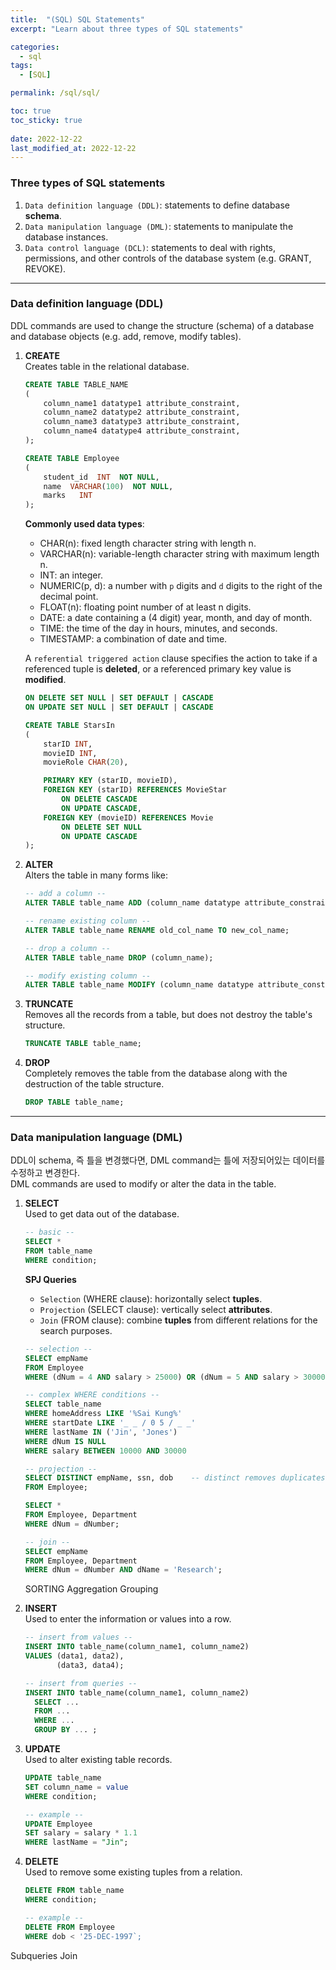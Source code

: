 ```yaml
---
title:  "(SQL) SQL Statements"
excerpt: "Learn about three types of SQL statements"

categories:
  - sql
tags:
  - [SQL]

permalink: /sql/sql/

toc: true
toc_sticky: true
 
date: 2022-12-22
last_modified_at: 2022-12-22
---
```


### **Three types of SQL statements**
1. `Data definition language (DDL)`: statements to define database **schema**.
2. `Data manipulation language (DML)`: statements to manipulate the database instances.  
3. `Data control language (DCL)`: statements to deal with rights, permissions, and other controls of the database system (e.g. GRANT, REVOKE).  
---

### **Data definition language (DDL)**
DDL commands are used to change the structure (schema) of a database and database objects (e.g. add, remove, modify tables).

1. **CREATE**  
   Creates table in the relational database.
   ```sql
   CREATE TABLE TABLE_NAME
   (
       column_name1 datatype1 attribute_constraint,
       column_name2 datatype2 attribute_constraint,
       column_name3 datatype3 attribute_constraint,
       column_name4 datatype4 attribute_constraint,
   );

   CREATE TABLE Employee
   (
       student_id  INT  NOT NULL,
       name  VARCHAR(100)  NOT NULL,
       marks   INT
   );
   ```
   **Commonly used data types**:
   - CHAR(n): fixed length character string with length n.
   - VARCHAR(n): variable-length character string with maximum length n.
   - INT: an integer.
   - NUMERIC(p, d): a number with `p` digits and `d` digits to the right of the decimal point.
   - FLOAT(n): floating point number of at least n digits.
   - DATE: a date containing a (4 digit) year, month, and day of month.
   - TIME: the time of the day in hours, minutes, and seconds.
   - TIMESTAMP: a combination of date and time.

    A `referential triggered action` clause specifies the action to take if a referenced tuple is **deleted**, or a referenced primary key value is **modified**.
    ```sql
    ON DELETE SET NULL | SET DEFAULT | CASCADE
    ON UPDATE SET NULL | SET DEFAULT | CASCADE

    CREATE TABLE StarsIn
    (
        starID INT,
        movieID INT,
        movieRole CHAR(20),

        PRIMARY KEY (starID, movieID),
        FOREIGN KEY (starID) REFERENCES MovieStar
            ON DELETE CASCADE
            ON UPDATE CASCADE,
        FOREIGN KEY (movieID) REFERENCES Movie
            ON DELETE SET NULL
            ON UPDATE CASCADE
    );
    ```

2. **ALTER**  
   Alters the table in many forms like:
   ```sql
   -- add a column --
   ALTER TABLE table_name ADD (column_name datatype attribute_constraint);

   -- rename existing column --
   ALTER TABLE table_name RENAME old_col_name TO new_col_name;

   -- drop a column --
   ALTER TABLE table_name DROP (column_name);

   -- modify existing column --
   ALTER TABLE table_name MODIFY (column_name datatype attribute_constraint);
   ```

3. **TRUNCATE**  
   Removes all the records from a table, but does not destroy the table's structure.
   ```sql
   TRUNCATE TABLE table_name;
   ```

4. **DROP**  
   Completely removes the table from the database along with the destruction of the table structure.
   ```sql
   DROP TABLE table_name;
   ```
---

### **Data manipulation language (DML)**
DDL이 schema, 즉 틀을 변경했다면, DML command는 틀에 저장되어있는 데이터를 수정하고 변경한다.  
DML commands are used to modify or alter the data in the table.

1. **SELECT**  
   Used to get data out of the database.
   ```sql
   -- basic --
   SELECT *
   FROM table_name
   WHERE condition;
   ```
   **SPJ Queries**  
   - `Selection` (WHERE clause): horizontally select **tuples**.
   - `Projection` (SELECT clause): vertically select **attributes**.
   - `Join` (FROM clause): combine **tuples** from different relations for the search purposes.  

    
   ```sql
   -- selection --
   SELECT empName
   FROM Employee
   WHERE (dNum = 4 AND salary > 25000) OR (dNum = 5 AND salary > 30000);

   -- complex WHERE conditions --
   SELECT table_name
   WHERE homeAddress LIKE '%Sai Kung%'
   WHERE startDate LIKE '_ _ / 0 5 / _ _'
   WHERE lastName IN ('Jin', 'Jones')
   WHERE dNum IS NULL
   WHERE salary BETWEEN 10000 AND 30000

   -- projection --
   SELECT DISTINCT empName, ssn, dob    -- distinct removes duplicates --
   FROM Employee;

   SELECT *
   FROM Employee, Department
   WHERE dNum = dNumber;

   -- join --
   SELECT empName
   FROM Employee, Department
   WHERE dNum = dNumber AND dName = 'Research';
   ```

   SORTING
   Aggregation
   Grouping


2. **INSERT**  
   Used to enter the information or values into a row.
   ```sql
   -- insert from values --
   INSERT INTO table_name(column_name1, column_name2)
   VALUES (data1, data2),
          (data3, data4);
   
   -- insert from queries --
   INSERT INTO table_name(column_name1, column_name2)
     SELECT ...
     FROM ...
     WHERE ...
     GROUP BY ... ;
   ```
3. **UPDATE**  
   Used to alter existing table records.
   ```sql
   UPDATE table_name
   SET column_name = value
   WHERE condition;

   -- example --
   UPDATE Employee
   SET salary = salary * 1.1
   WHERE lastName = "Jin";
   ```

4. **DELETE**  
   Used to remove some existing tuples from a relation.
   ```sql
   DELETE FROM table_name
   WHERE condition;

   -- example --
   DELETE FROM Employee
   WHERE dob < '25-DEC-1997`;
   ```

Subqueries
Join

